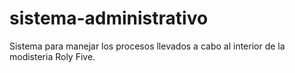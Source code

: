 # sistema-administrativo


Sistema para manejar los procesos llevados a cabo al interior de la modisteria Roly Five.
